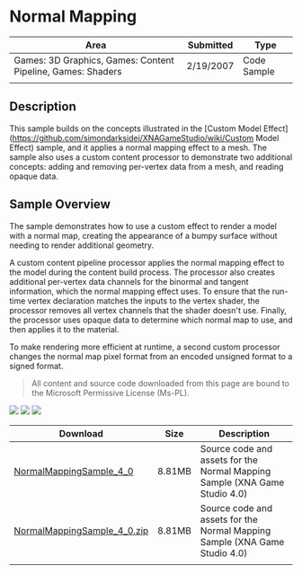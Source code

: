 # Normal Mapping

|Area|Submitted|Type|
|-|-|-|
Games: 3D Graphics, Games: Content Pipeline, Games: Shaders|2/19/2007|Code Sample
||||

## Description

This sample builds on the concepts illustrated in the [Custom Model Effect](https://github.com/simondarksidej/XNAGameStudio/wiki/Custom Model Effect) sample, and it applies a normal mapping effect to a mesh. The sample also uses a custom content processor to demonstrate two additional concepts: adding and removing per-vertex data from a mesh, and reading opaque data.

## Sample Overview

The sample demonstrates how to use a custom effect to render a model with a normal map, creating the appearance of a bumpy surface without needing to render additional geometry.

A custom content pipeline processor applies the normal mapping effect to the model during the content build process. The processor also creates additional per-vertex data channels for the binormal and tangent information, which the normal mapping effect uses. To ensure that the run-time vertex declaration matches the inputs to the vertex shader, the processor removes all vertex channels that the shader doesn't use. Finally, the processor uses opaque data to determine which normal map to use, and then applies it to the material.

To make rendering more efficient at runtime, a second custom processor changes the normal map pixel format from an encoded unsigned format to a signed format.

> All content and source code downloaded from this page are bound to the Microsoft Permissive License (Ms-PL).

![](https://github.com/simondarksidej/XNAGameStudio/blob/master/Images/XNA_NormalMappingEffect_01_small.jpg?raw=true)
![](https://github.com/simondarksidej/XNAGameStudio/blob/master/Images/XNA_NormalMappingEffect_02_small.jpg?raw=true)
![](https://github.com/simondarksidej/XNAGameStudio/blob/master/Images/XNA_NormalMappingEffect_03_small.jpg?raw=true)

Download | Size | Description
---|---|---|
[NormalMappingSample_4_0](https://github.com/simondarksidej/XNAGameStudio/tree/master/Samples/NormalMappingSample_4_0) | 8.81MB | Source code and assets for the Normal Mapping Sample (XNA Game Studio 4.0)
[NormalMappingSample_4_0.zip](https://github.com/simondarksidej/XNAGameStudioZips/tree/master/Samples/NormalMappingSample_4_0.zip) | 8.81MB | Source code and assets for the Normal Mapping Sample (XNA Game Studio 4.0)
||||
